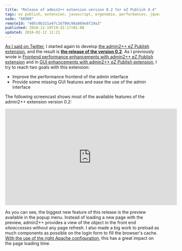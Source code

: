```yaml
---
title: "Release of admin2++ extension version 0.2 for eZ Publish 4.4"
tags: ez publish, extension, javascript, ergonomie, performances, jquery, jqueryui
node: "68988"
remoteId: "405c0b321a47c16790c98a869e8f29a3"
published: 2010-12-19T19:32:17+01:00
updated: 2016-02-12 12:21
---
```


[As I said on Twitter](http://twitter.com/dpobel/status/8137642751295488), I
started again to develop [the admin2++ eZ Publish
extension](http://projects.ez.no/admin2pp), and the result is **[the release of
the version 0.2](http://projects.ez.no/admin2pp/downloads/admin2_0_2)**. As I
previously wrote in [Frontend performance enhancements with admin2++ eZ Publish
extension](/post/frontend-performance-enhancements-with-admin2-ez-publish-extension)
and in [GUI enhancements with admin2++ eZ Publish
extension](/post/gui-enhancements-with-admin2-ez-publish-extension), I try to
reach two goals with this extension:

* Improve the performance frontend of the admin interface
* Provide some missing GUI features and ease the use of the admin interface

The following screencast shows most of the available features of the admin2++ extension version 0.2:

<div class="video-container">
<iframe width="560" height="315" src="https://www.youtube-nocookie.com/embed/Oobs5j3Jckw?rel=0" frameborder="0" allow="autoplay; encrypted-media" allowfullscreen></iframe>
</div>

As you can see, the biggest new feature of this release is the preview available
in the popup menu. Instead of loading a new page with the preview, admin2++
provides a view of the object in the front end *siteaccesses* without any page
refresh. I also made a big work to preload as much components as possible on the
login form to fill the browser's cache. [With the use of the right Apache
configuration](http://websvn.projects.ez.no/wsvn/admin2pp/trunk/extension/admin2pp/doc/apache2/expires.conf),
this has a great impact on the page loading time.
